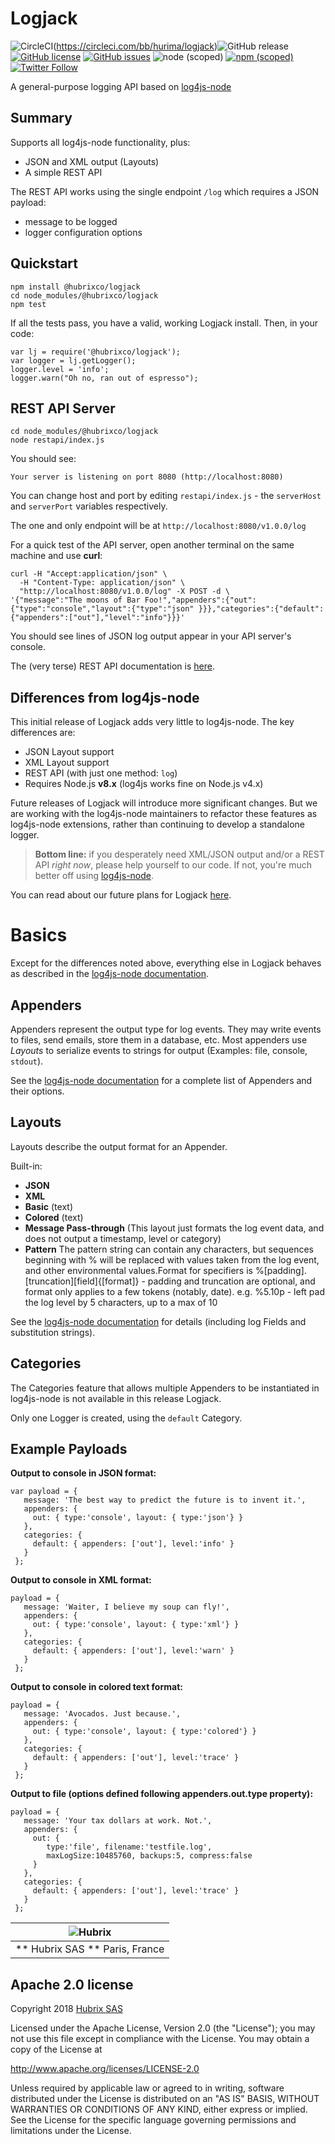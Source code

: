# Logjack  
![CircleCI](https://circleci.com/bb/hurima/logjack.svg?style=shield&circle-token=28f028a7c40fc666d9db3f16d8e88e85c40707e2)(https://circleci.com/bb/hurima/logjack)![GitHub release](https://img.shields.io/github/release/hubrixco/logjack.svg) [![GitHub license](https://img.shields.io/github/license/hubrixco/logjack.svg)](https://github.com/hubrixco/logjack/blob/master/LICENSE) [![GitHub issues](https://img.shields.io/github/issues/hubrixco/logjack.svg)](https://github.com/hubrixco/logjack/issues) ![node (scoped)](https://img.shields.io/node/v/@hubrixco/logjack.svg) [![npm (scoped)](https://img.shields.io/npm/v/@hubrixco/logjack.svg)](https://www.npmjs.com/package/@hubrixco/logjack) [![Twitter Follow](https://img.shields.io/twitter/follow/hubrixco.svg?style=social&logo=twitter&label=Follow)](https://twitter.com/intent/follow?screen_name=hubrixco)

A general-purpose logging API based on [log4js-node](https://github.com/log4js-node/log4js-node)

## Summary
Supports all log4js-node functionality, plus:

- JSON and XML output (Layouts)
- A simple REST API

The REST API works using the single endpoint `/log` which requires a JSON payload: 

- message to be logged
- logger configuration options

## Quickstart
```
npm install @hubrixco/logjack
cd node_modules/@hubrixco/logjack
npm test
```

If all the tests pass, you have a valid, working Logjack install. Then, in your code:

```
var lj = require('@hubrixco/logjack');
var logger = lj.getLogger();
logger.level = 'info';
logger.warn("Oh no, ran out of espresso");
```

## REST API Server
```
cd node_modules/@hubrixco/logjack
node restapi/index.js
```

You should see:
```
Your server is listening on port 8080 (http://localhost:8080)
```

You can change host and port by editing `restapi/index.js` - the `serverHost` and `serverPort` variables respectively.

The one and only endpoint will be at `http://localhost:8080/v1.0.0/log`

For a quick test of the API server, open another terminal on the same machine and use **curl**:

```
curl -H "Accept:application/json" \
  -H "Content-Type: application/json" \
  "http://localhost:8080/v1.0.0/log" -X POST -d \
'{"message":"The moons of Bar Foo!","appenders":{"out":{"type":"console","layout":{"type":"json" }}},"categories":{"default":{"appenders":["out"],"level":"info"}}}'
```

You should see lines of JSON log output appear in your API server's console.

The (very terse) REST API documentation is [here](https://logjack.hubrix.io/logjack/v1.0.0/).

## Differences from log4js-node

This initial release of Logjack adds very little to log4js-node. The key differences are:
- JSON Layout support
- XML Layout support
- REST API (with just one method: `log`)
- Requires Node.js **v8.x** (log4js works fine on Node.js v4.x)

Future releases of Logjack will introduce more significant changes. But we are working with the log4js-node maintainers to refactor
these features as log4js-node extensions, rather than continuing to develop a standalone logger.

> **Bottom line:** if you desperately need XML/JSON output and/or a REST API *right now*, please help yourself to our code. If not, you're much better off using
[log4js-node](https://github.com/log4js-node/log4js-node).

You can read about our future plans for Logjack <a target="_blank" href="https://www.hubrix.co/2018/02/hubrix-release-logjack/">here</a>.

# Basics

Except for the differences noted above, everything else in Logjack behaves as described in the [log4js-node documentation](https://log4js-node.github.io/log4js-node/index.html).

## Appenders

Appenders represent the output type for log events. They may write events to files, send emails, store them in a database, etc. Most appenders use *Layouts* to serialize events to strings for output (Examples: file, console, `stdout`).

See the [log4js-node documentation](https://log4js-node.github.io/log4js-node/appenders.html) for a complete list of Appenders and their options. 

## Layouts

Layouts describe the output format for an Appender.

Built-in:

- **JSON**
- **XML**
- **Basic** (text)
- **Colored** (text)
- **Message Pass-through** (This layout just formats the log event data, and does not output a timestamp, level or category)
- **Pattern** The pattern string can contain any characters, but sequences beginning with % will be replaced with values taken from the log event, and other environmental values.Format for specifiers is %[padding].[truncation][field]{[format]} - padding and truncation are optional, and format only applies to a few tokens (notably, date). e.g. %5.10p - left pad the log level by 5 characters, up to a max of 10

See the [log4js-node documentation](https://log4js-node.github.io/log4js-node/layouts.html) for details (including log Fields and substitution strings).

## Categories

The Categories feature that allows multiple Appenders to be instantiated in log4js-node is not available in this release Logjack.

Only one Logger is created, using the `default` Category.

## Example Payloads

**Output to console in JSON format:**
```
var payload = {
   message: 'The best way to predict the future is to invent it.',
   appenders: {
     out: { type:'console', layout: { type:'json'} }
   },
   categories: {
     default: { appenders: ['out'], level:'info' }
   }
 };
```

**Output to console in XML format:**

```
payload = {
   message: 'Waiter, I believe my soup can fly!',
   appenders: {
     out: { type:'console', layout: { type:'xml'} }
   },
   categories: {
     default: { appenders: ['out'], level:'warn' }
   }
 };
```

**Output to console in colored text format:**

```
payload = {
   message: 'Avocados. Just because.',
   appenders: {
     out: { type:'console', layout: { type:'colored'} }
   },
   categories: {
     default: { appenders: ['out'], level:'trace' }
   }
 };
```

**Output to file (options defined following appenders.out.type property):**

```
payload = {
   message: 'Your tax dollars at work. Not.',
   appenders: {
     out: {
		type:'file', filename:'testfile.log',
		maxLogSize:10485760, backups:5, compress:false
	 }
   },
   categories: {
     default: { appenders: ['out'], level:'trace' }
   }
 };
```

| ![Hubrix](https://www.hubrix.co/wp-content/uploads/2018/01/Egg.v2.tm_.600x600.transbg-150x150.png "Coded with love by Hubrix") |
|--------------------------------------------------------------------------------------------------------------------------------|
|                                                 ** Hubrix SAS ** Paris, France                                                 |

## Apache 2.0 license

Copyright  2018 [Hubrix SAS](https://www.hubrix.co)

Licensed under the Apache License, Version 2.0 (the "License");
you may not use this file except in compliance with the License.
You may obtain a copy of the License at

http://www.apache.org/licenses/LICENSE-2.0

Unless required by applicable law or agreed to in writing, software
distributed under the License is distributed on an "AS IS" BASIS,
WITHOUT WARRANTIES OR CONDITIONS OF ANY KIND, either express or implied.
See the License for the specific language governing permissions and
limitations under the License.
